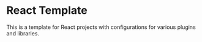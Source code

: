 # React Template
This is a template for React projects with configurations for various plugins and libraries.
